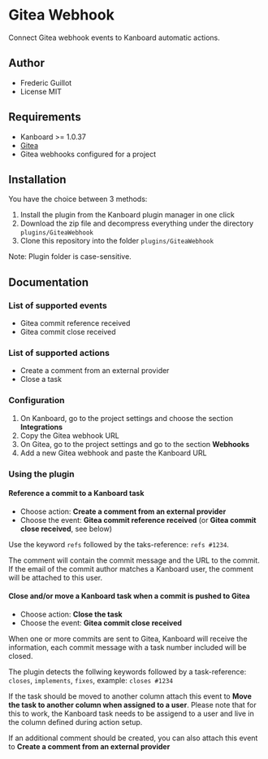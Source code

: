 Gitea Webhook
============

Connect Gitea webhook events to Kanboard automatic actions.

Author
------

- Frederic Guillot
- License MIT

Requirements
------------

- Kanboard >= 1.0.37
- [Gitea](https://gitea.io/)
- Gitea webhooks configured for a project

Installation
------------

You have the choice between 3 methods:

1. Install the plugin from the Kanboard plugin manager in one click
2. Download the zip file and decompress everything under the directory `plugins/GiteaWebhook`
3. Clone this repository into the folder `plugins/GiteaWebhook`

Note: Plugin folder is case-sensitive.

Documentation
-------------

### List of supported events

- Gitea commit reference received
- Gitea commit close received

### List of supported actions

- Create a comment from an external provider
- Close a task

### Configuration

1. On Kanboard, go to the project settings and choose the section **Integrations**
2. Copy the Gitea webhook URL
3. On Gitea, go to the project settings and go to the section **Webhooks**
4. Add a new Gitea webhook and paste the Kanboard URL

### Using the plugin

#### Reference a commit to a Kanboard task

- Choose action: **Create a comment from an external provider**
- Choose the event: **Gitea commit reference received** (or **Gitea commit close received**, see below)

Use the keyword `refs` followed by the taks-reference: `refs #1234`.

The comment will contain the commit message and the URL to the commit. If the email of the commit author matches a Kanboard user, the comment will be attached to this user.


#### Close and/or move a Kanboard task when a commit is pushed to Gitea

- Choose action: **Close the task**
- Choose the event: **Gitea commit close received**

When one or more commits are sent to Gitea, Kanboard will receive the information, each commit message with a task number included will be closed.

The plugin detects the follwing keywords followed by a task-reference: `closes`, `implements`, `fixes`, example: `closes #1234`

If the task should be moved to another column attach this event to **Move the task to another column when assigned to a user**. Please note that for this to work, the Kanboard task needs to be assigend to a user and live in the column defined during action setup.

If an additional comment should be created, you can also attach this event to **Create a comment from an external provider**